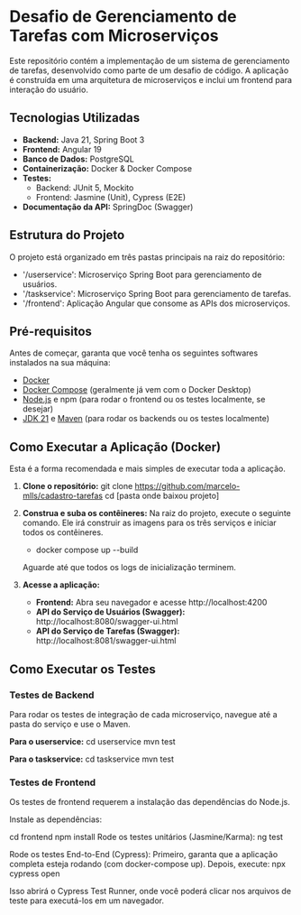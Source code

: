 # Desafio de Gerenciamento de Tarefas com Microserviços

Este repositório contém a implementação de um sistema de gerenciamento de tarefas, desenvolvido como parte de um desafio de código. A aplicação é construída em uma arquitetura de microserviços e inclui um frontend para interação do usuário.

## Tecnologias Utilizadas

- **Backend:** Java 21, Spring Boot 3
- **Frontend:** Angular 19
- **Banco de Dados:** PostgreSQL
- **Containerização:** Docker & Docker Compose
- **Testes:**
    - Backend: JUnit 5, Mockito
    - Frontend: Jasmine (Unit), Cypress (E2E)
- **Documentação da API:** SpringDoc (Swagger)

## Estrutura do Projeto

O projeto está organizado em três pastas principais na raiz do repositório:
- '/userservice': Microserviço Spring Boot para gerenciamento de usuários.
- '/taskservice': Microserviço Spring Boot para gerenciamento de tarefas.
- '/frontend': Aplicação Angular que consome as APIs dos microserviços.

## Pré-requisitos

Antes de começar, garanta que você tenha os seguintes softwares instalados na sua máquina:
- [Docker](https://www.docker.com/get-started)
- [Docker Compose](https://docs.docker.com/compose/install/) (geralmente já vem com o Docker Desktop)
- [Node.js](https://nodejs.org/) e npm (para rodar o frontend ou os testes localmente, se desejar)
- [JDK 21](https://www.oracle.com/java/technologies/javase/jdk21-archive-downloads.html) e [Maven](https://maven.apache.org/download.cgi) (para rodar os backends ou os testes localmente)

## Como Executar a Aplicação (Docker)

Esta é a forma recomendada e mais simples de executar toda a aplicação.

1.  **Clone o repositório:**
    git clone https://github.com/marcelo-mlls/cadastro-tarefas
    cd [pasta onde baixou projeto]

2.  **Construa e suba os contêineres:**
    Na raiz do projeto, execute o seguinte comando. Ele irá construir as imagens para os três serviços e iniciar todos os contêineres.
    - docker compose up --build

    Aguarde até que todos os logs de inicialização terminem.

3.  **Acesse a aplicação:**
    - **Frontend:** Abra seu navegador e acesse http://localhost:4200
    - **API do Serviço de Usuários (Swagger):** http://localhost:8080/swagger-ui.html
    - **API do Serviço de Tarefas (Swagger):**  http://localhost:8081/swagger-ui.html

## Como Executar os Testes

### Testes de Backend

Para rodar os testes de integração de cada microserviço, navegue até a pasta do serviço e use o Maven.

**Para o userservice:**
cd userservice 
mvn test

**Para o taskservice:**
cd taskservice
mvn test

### Testes de Frontend
Os testes de frontend requerem a instalação das dependências do Node.js.

Instale as dependências:

cd frontend
npm install
Rode os testes unitários (Jasmine/Karma):
ng test

Rode os testes End-to-End (Cypress): Primeiro, garanta que a aplicação completa esteja rodando (com docker-compose up). Depois, execute:
npx cypress open

Isso abrirá o Cypress Test Runner, onde você poderá clicar nos arquivos de teste para executá-los em um navegador.